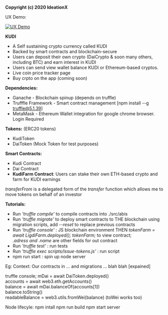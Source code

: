 **Copyright (c) 2020 IdeationX**  

UX Demo: 

[![UX Demo](http://img.youtube.com/vi/1JwokPV5R-U/0.jpg)](http://www.youtube.com/watch?v=1JwokPV5R-U "Kudi UX Walkthrough")




**KUDI**

- A Self sustaining crypto currency called KUDI 
- Backed by smart contracts and blockchain-secure
- Users can deposit their own crypto (DaiCrypto & soon many others, including BTC) and earn interest in KUDI
- Users can send view wallet balance KUDI or Ethereum-based cryptos.
- Live coin price tracker page
- Buy crpto on the app (coming soon)


**Dependencies:**
* Ganache - Blockchain spinup (depends on truffle)
* Trufffle Framework - Smart contract management [npm install --g truffle@5.1.39]
* MetaMask - Ethereum Wallet integration for google chrome browser. Login Required

**Tokens:** (ERC20 tokens)
* KudiToken
* DaiToken (Mock Token for test purposes)

**Smart Contracts:**
* Kudi Contract
* Dai Contract
* **KudiFarm Contract**: Users can stake their own ETH-based crypto and farm for KUDI earnings

*transferFrom* is a delegated form of the *transfer* function which allows me to move tokens on behalf of an investor


**Tutorials:**
* Run *'truffle compile'* to compile contracts into ./src/abis
* Run *'truffle migrate'* to deploy smart contracts to THE blockchain using migration scripts, add *--reset* to replace previous contracts
* Run *'truffle console'* : JS blockchain environment THEN *tokenFarm = await LigdiFarm.deployed(); tokenFarm;* to view contract;  
  *.adress and .name* are other fields for out contract
* Run *'truffle test'* : run tests
* Run *'truffle exec scripts/issue-tokens.js'* : run script
* npm run start : spin up node server

Eg:
Context: Our contracts in ... and migrations ... blah blah [expained]

truffle console;
mDai = await DaiToken.deployed()  
accounts = await web3.eth.getAccounts()  
balance = await mDai.balanceOf(accounts[1])  
balance.toString()  
readableBalance = web3.utils.fromWei(balance) (toWei works too)  

Node lifecyle:
npm intall 
npm run build
npm start server
